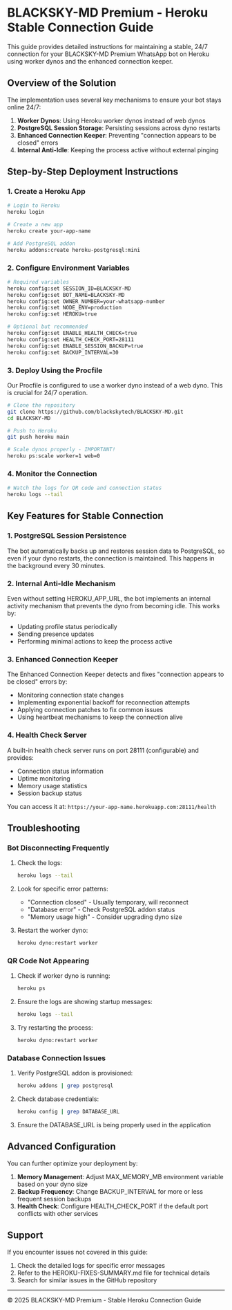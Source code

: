 # BLACKSKY-MD Premium - Heroku Stable Connection Guide

This guide provides detailed instructions for maintaining a stable, 24/7 connection for your BLACKSKY-MD Premium WhatsApp bot on Heroku using worker dynos and the enhanced connection keeper.

## Overview of the Solution

The implementation uses several key mechanisms to ensure your bot stays online 24/7:

1. **Worker Dynos**: Using Heroku worker dynos instead of web dynos
2. **PostgreSQL Session Storage**: Persisting sessions across dyno restarts
3. **Enhanced Connection Keeper**: Preventing "connection appears to be closed" errors
4. **Internal Anti-Idle**: Keeping the process active without external pinging

## Step-by-Step Deployment Instructions

### 1. Create a Heroku App

```bash
# Login to Heroku
heroku login

# Create a new app
heroku create your-app-name

# Add PostgreSQL addon
heroku addons:create heroku-postgresql:mini
```

### 2. Configure Environment Variables

```bash
# Required variables
heroku config:set SESSION_ID=BLACKSKY-MD
heroku config:set BOT_NAME=BLACKSKY-MD
heroku config:set OWNER_NUMBER=your-whatsapp-number
heroku config:set NODE_ENV=production
heroku config:set HEROKU=true

# Optional but recommended
heroku config:set ENABLE_HEALTH_CHECK=true
heroku config:set HEALTH_CHECK_PORT=28111
heroku config:set ENABLE_SESSION_BACKUP=true
heroku config:set BACKUP_INTERVAL=30
```

### 3. Deploy Using the Procfile

Our Procfile is configured to use a worker dyno instead of a web dyno. This is crucial for 24/7 operation.

```bash
# Clone the repository
git clone https://github.com/blackskytech/BLACKSKY-MD.git
cd BLACKSKY-MD

# Push to Heroku
git push heroku main

# Scale dynos properly - IMPORTANT!
heroku ps:scale worker=1 web=0
```

### 4. Monitor the Connection

```bash
# Watch the logs for QR code and connection status
heroku logs --tail
```

## Key Features for Stable Connection

### 1. PostgreSQL Session Persistence

The bot automatically backs up and restores session data to PostgreSQL, so even if your dyno restarts, the connection is maintained. This happens in the background every 30 minutes.

### 2. Internal Anti-Idle Mechanism

Even without setting HEROKU_APP_URL, the bot implements an internal activity mechanism that prevents the dyno from becoming idle. This works by:

- Updating profile status periodically
- Sending presence updates
- Performing minimal actions to keep the process active

### 3. Enhanced Connection Keeper

The Enhanced Connection Keeper detects and fixes "connection appears to be closed" errors by:

- Monitoring connection state changes
- Implementing exponential backoff for reconnection attempts
- Applying connection patches to fix common issues
- Using heartbeat mechanisms to keep the connection alive

### 4. Health Check Server

A built-in health check server runs on port 28111 (configurable) and provides:

- Connection status information
- Uptime monitoring
- Memory usage statistics
- Session backup status

You can access it at: `https://your-app-name.herokuapp.com:28111/health`

## Troubleshooting

### Bot Disconnecting Frequently

1. Check the logs:
   ```bash
   heroku logs --tail
   ```

2. Look for specific error patterns:
   - "Connection closed" - Usually temporary, will reconnect
   - "Database error" - Check PostgreSQL addon status
   - "Memory usage high" - Consider upgrading dyno size

3. Restart the worker dyno:
   ```bash
   heroku dyno:restart worker
   ```

### QR Code Not Appearing

1. Check if worker dyno is running:
   ```bash
   heroku ps
   ```

2. Ensure the logs are showing startup messages:
   ```bash
   heroku logs --tail
   ```

3. Try restarting the process:
   ```bash
   heroku dyno:restart worker
   ```

### Database Connection Issues

1. Verify PostgreSQL addon is provisioned:
   ```bash
   heroku addons | grep postgresql
   ```

2. Check database credentials:
   ```bash
   heroku config | grep DATABASE_URL
   ```

3. Ensure the DATABASE_URL is being properly used in the application

## Advanced Configuration

You can further optimize your deployment by:

1. **Memory Management**: Adjust MAX_MEMORY_MB environment variable based on your dyno size
2. **Backup Frequency**: Change BACKUP_INTERVAL for more or less frequent session backups
3. **Health Check**: Configure HEALTH_CHECK_PORT if the default port conflicts with other services

## Support

If you encounter issues not covered in this guide:

1. Check the detailed logs for specific error messages
2. Refer to the HEROKU-FIXES-SUMMARY.md file for technical details
3. Search for similar issues in the GitHub repository

---

© 2025 BLACKSKY-MD Premium - Stable Heroku Connection Guide
